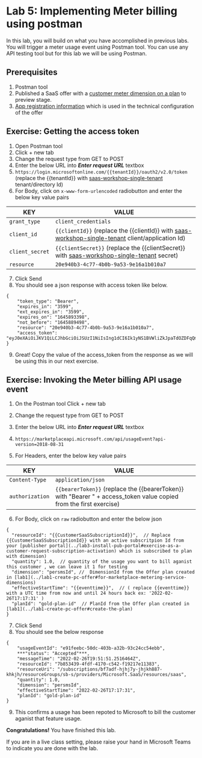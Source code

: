 # Lab 5: Implementing Meter billing using postman

In this lab, you will build on what you have accomplished in previous labs. You will trigger a meter usage event using Postman tool. You can use any API testing tool but for this lab we will be using Postman. 

## Prerequisites
1. Postman tool
1. Published a SaaS offer with a [customer meter dimension on a plan](../lab1-create-pc-offer#preview-audience) to preview stage.
1. [App registration information](../lab2-create-landing-page#values-from-the-saas-workshop-single-tenant-app-registration) which is used in the technical configuration of the offer



## Exercise: Getting the access token 

1. Open Postman tool
1. Click + new tab
1. Change the request type from GET to POST
1. Enter the below URL into ***Enter request URL*** textbox
1. ```https://login.microsoftonline.com/{{tenantId}}/oauth2/v2.0/token``` (replace the {{tenantId}} with [saas-workshop-single-tenant](../lab2-create-landing-page#values-from-the-saas-workshop-single-tenant-app-registration) tenant/directory Id)
1. For Body, click on ```x-www-form-urlencoded``` radiobutton and enter the below key value pairs

| KEY | VALUE |
| ----------- | ----------- |
| ```grant_type``` | ```client_credentials``` |
| ```client_id``` | ```{{clientId}}``` (replace the {{clientId}} with [saas-workshop-single-tenant](../lab2-create-landing-page#values-from-the-saas-workshop-single-tenant-app-registration) client/application Id) |
| ```client_secret``` | ```{{clientSecret}}``` (replace the {{clientSecret}} with [saas-workshop-single-tenant](../lab2-create-landing-page#values-from-the-saas-workshop-single-tenant-app-registration) secret) |
| ```resource``` | ```20e940b3-4c77-4b0b-9a53-9e16a1b010a7``` |

7. Click Send
1. You should see a json response with access token like below.

```
{
    "token_type": "Bearer",
    "expires_in": "3599",
    "ext_expires_in": "3599",
    "expires_on": "1645893398",
    "not_before": "1645889498",
    "resource": "20e940b3-4c77-4b0b-9a53-9e16a1b010a7",
    "access_token": "eyJ0eXAiOiJKV1QiLCJhbGciOiJSUzI1NiIsIng1dCI6Ik1yNS1BVWliZkJpaTdOZDFqQmViYXhib1hXMCIsImtpZCI6Ik1yNS1BVWliZkJpaTdOZDFqQmViYXhib1hXMCJ9.eyJhdWQiOiI2MmQ5NGY2Yy1kNTk5LTQ4OWItYTc5Ny0zZTEwZTQyZmJlMjIiLCJpc3MiOiJodHRwczovL3N0cy53aW5kb3dzLm5ldC9hNDk5NDQ0YS0zMTBlLTRmOTAtOTI4Yy1kNzA2MDYzYmYzZTkvIiwiaWF0IjoxNjQ1ODg5NDk4LCJuYmYiOjE2NDU4ODk0OTgsImV4cCI6MTY0NTg5MzM5OCwiYWlvIjoiRTJaZ1lHaVFuOWgwVm5sM3BjKzg3R016SFN0MUFBPT0iLCJhcHBpZCI6IjhjYzMyZTU1LWI5OWYtNDY3YS1iMDM0LTMxMjgzZmJjODY2NyIsImFwcGlkYWNyI"
}
```

9. Great! Copy the value of the access_token from the response as we will be using this in our next exercise.

## Exercise: Invoking the Meter billing API usage event 
1. On the Postman tool Click + new tab
1. Change the request type from GET to POST

1. Enter the below URL into ***Enter request URL*** textbox
1. ```https://marketplaceapi.microsoft.com/api/usageEvent?api-version=2018-08-31```

1. For Headers, enter the below key value pairs

| KEY | VALUE |
| ----------- | ----------- |
| ```Content-Type``` | ```application/json``` |
| ```authorization``` | ```{{bearerToken}}``` (replace the {{bearerToken}} with  "Bearer " + access_token value copied from the first exercise) |

6. For Body, click on ```raw``` radiobutton and enter the below json

```
{
  "resourceId": "{{CustomerSaaSSubscriptionId}}",  // Replace {{CustomerSaaSSubscriptionId}} with an active subscritpion Id from your [publisher portal](../lab3-install-pub-portal#exercise-as-a-customer-request-subscription-activation) which is subscribed to plan with dimension)
  "quantity": 1.0,  // quantity of the usage you want to bill aganist this customer , we can leave it 1 for testing
  "dimension": "persmsId", //  DimensionId from the Offer plan created in [lab1](../lab1-create-pc-offer#for-marketplace-metering-service-dimensions)
  "effectiveStartTime": "{{eventtime}}",  // ( replace {{eventtime}} with a UTC time from now and until 24 hours back ex: '2022-02-26T17:17:31' )
  "planId": "gold-plan-id"  // PlanId from the Offer plan created in [lab1](../lab1-create-pc-offer#create-the-plan)
}
```

7. Click Send
1. You should see the below response

```
{
    "usageEventId": "e91feebc-50dc-403b-a32b-93c24cc54ebb",
    ***"status": "Accepted"***,
    "messageTime": "2022-02-26T19:51:51.2516464Z",
    "resourceId": "7b853439-4fdf-4170-c542-f19217e11383",
    "resourceUri": "/subscriptions/bf7adf-hjhj7y-jhjkh887-khkjh/resourceGroups/sb-s/providers/Microsoft.SaaS/resources/saas",
    "quantity": 1.0,
    "dimension": "persmsId",
    "effectiveStartTime": "2022-02-26T17:17:31",
    "planId": "gold-plan-id"
}
```

9. This confirms a usage has been repoted to Microsoft to bill the customer aganist that feature usage.

**Congratulations!** You have finished this lab.

If you are in a live class setting, please raise your hand in Microsoft Teams to indicate you are done with the lab.
